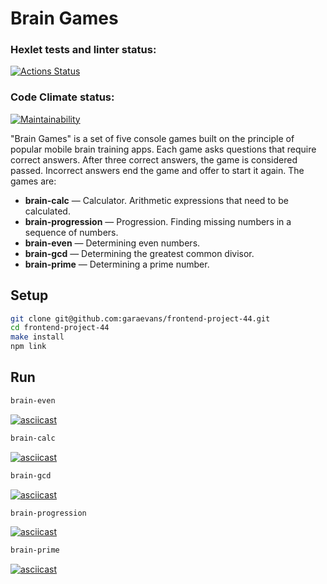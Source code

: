 # Brain Games

### Hexlet tests and linter status:
[![Actions Status](https://github.com/garaevans/frontend-project-44/workflows/hexlet-check/badge.svg)](https://github.com/garaevans/frontend-project-44/actions)

### Code Climate status:
[![Maintainability](https://api.codeclimate.com/v1/badges/725bb8b793761f8ff3c8/maintainability)](https://codeclimate.com/github/garaevans/frontend-project-44/maintainability)

"Brain Games" is a set of five console games built on the principle of popular mobile brain training apps. Each game asks questions that require correct answers. After three correct answers, the game is considered passed. Incorrect answers end the game and offer to start it again. The games are:

- **brain-calc** — Calculator. Arithmetic expressions that need to be calculated.
- **brain-progression** — Progression. Finding missing numbers in a sequence of numbers.
- **brain-even** — Determining even numbers.
- **brain-gcd** — Determining the greatest common divisor.
- **brain-prime** — Determining a prime number.

## Setup

```bash
git clone git@github.com:garaevans/frontend-project-44.git
cd frontend-project-44
make install
npm link
```

## Run

```bash
brain-even
```
[![asciicast](https://asciinema.org/a/oknXtj71yOUIZwSspa6aZDz34.svg)](https://asciinema.org/a/oknXtj71yOUIZwSspa6aZDz34)

```bash
brain-calc
```
[![asciicast](https://asciinema.org/a/y7etAJwQW1cHaNL3uIcG8XGoa.svg)](https://asciinema.org/a/y7etAJwQW1cHaNL3uIcG8XGoa)

```bash
brain-gcd
```
[![asciicast](https://asciinema.org/a/7yv0l9fXW28n65AKbx4OKk3Jz.svg)](https://asciinema.org/a/7yv0l9fXW28n65AKbx4OKk3Jz)

```bash
brain-progression
```
[![asciicast](https://asciinema.org/a/dU4mB4rcLlFTB4thksmw6300v.svg)](https://asciinema.org/a/dU4mB4rcLlFTB4thksmw6300v)

```bash
brain-prime
```
[![asciicast](https://asciinema.org/a/qJ4ElBpOQiYjXkE9Hh4qgm4io.svg)](https://asciinema.org/a/qJ4ElBpOQiYjXkE9Hh4qgm4io)